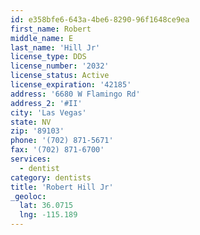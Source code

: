 ```yaml
---
id: e358bfe6-643a-4be6-8290-96f1648ce9ea
first_name: Robert
middle_name: E
last_name: 'Hill Jr'
license_type: DDS
license_number: '2032'
license_status: Active
license_expiration: '42185'
address: '6680 W Flamingo Rd'
address_2: '#II'
city: 'Las Vegas'
state: NV
zip: '89103'
phone: '(702) 871-5671'
fax: '(702) 871-6700'
services:
  - dentist
category: dentists
title: 'Robert Hill Jr'
_geoloc:
  lat: 36.0715
  lng: -115.189
---
```

